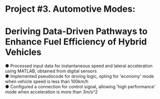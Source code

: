 # Project #3. Automotive Modes:
# Deriving Data-Driven Pathways to Enhance Fuel Efficiency of Hybrid Vehicles

● Processed input data for instantaneous speed and lateral acceleration using MATLAB, obtained from digital sensors                 
● Implemented pseudocode for driving logic, opting for 'economy' mode when vehicle speed is less than 100km/h            
● Configured a connection for control signal, allowing 'high performance' mode when acceleration is more than 3m/s^2           
